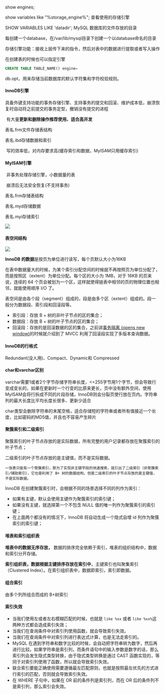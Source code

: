 show engines;

show variables like "%storage_engine%"; 查看使用的存储引擎

SHOW VARIABLES LIKE 'datadir'; MySQL 数据库的文件存放的目录

每创建一个database，在/var/lib/mysql目录下创建一个以database命名的目录



存储引擎功能：接收上层传下来的指令，然后对表中的数据进行提取或者写入操作

在创建表的时候也可以指定引擎

```sql
CREATE TABLE TABLE_NAME() engine=
```

db.opt，用来存储当前数据库的默认字符集和字符校验规则。

#### InnoDB引擎        

​	具备外键支持功能的事务存储引擎、支持事务的提交和回滚、维护成本低，崩溃恢复时自动将之前提交的事务定型，撤销没有提交的进程

​	有大量**更新和删除操作推荐使用、适合高并发**

表名.frm文件存储表结构

表名.ibd存储数据和索引

​	写的效率低，对内存要求高(缓存索引和数据，MyISAM只用缓存索引)

#### MyISAM引擎

​	非事务处理存储引擎，小数据量的表

​	崩溃后无法安全恢复(不支持事务)

表名.frm存储表结构

表名.myd存储数据

表名.myi存储索引

![](D:\学习笔记\MySQL\picture\Snipaste_2024-02-01_03-40-05.png)





#### 表空间结构

![](D:\学习笔记\MySQL\picture\Snipaste_2024-02-01_17-20-04.png)

**InnoDB 的数据**是按页为单位进行读写，每个页默认大小为16KB

​	在表中数据量大的时候，为某个索引分配空间的时候就不再按照页为单位分配了，而是按照区（extent）为单位分配。每个区的大小为 1MB，对于 16KB 的页来说，连续的 64 个页会被划为一个区，这样就使得链表中相邻的页的物理位置也相邻，就能使用顺序 I/O 了。

​	表空间是由各个段（segment）组成的，段是由多个区（extent）组成的。段一般分为数据段、索引段和回滚段等。

- 索引段：存放 B + 树的非叶子节点的区的集合；
- 数据段：存放 B + 树的叶子节点的区的集合；
- 回滚段：存放的是回滚数据的区的集合，之前讲[事务隔离 (opens new window)](https://xiaolincoding.com/mysql/transaction/mvcc.html)的时候就介绍到了 MVCC 利用了回滚段实现了多版本查询数据。



#### InnoDB的行格式

Redundant(没人用)、Compact、Dynamic和 Compressed 	



#### char和varchar区别

varchar需要1或者2个字节存储字符串长度，<=255字节用1个字节，但会导致行变成变长的，如果在更新时一个行变的比原来更长，页中没有额外空间，使用MyISAM会将行拆成不同的片段存储，InnoDB则会分裂页使行放在页内。字符串列的最大长度比平均长度长很多、更新少适合

char类型会删除字符串的末尾空格，适合存储短的字符串或者所有值接近一个长度，比如密码的MD5值，并且也不容易产生碎片

#### 聚簇索引和二级索引

聚簇索引的叶子节点存放的是实际数据，所有完整的用户记录都存放在聚簇索引的叶子节点；

二级索引的叶子节点存放的是主键值，而不是实际数据。

  	一张表只能有一个聚簇索引，那为了实现非主键字段的快速搜索，就引出了二级索引（非聚簇索引/辅助索引），它也是利用了 B+ 树的数据结构，但是二级索引的叶子节点存放的是主键值，不是实际数据。

InnoDB 在创建聚簇索引时，会根据不同的场景选择不同的列作为索引：

- 如果有主键，默认会使用主键作为聚簇索引的索引键；
- 如果没有主键，就选择第一个不包含 NULL 值的唯一列作为聚簇索引的索引键；
- 在上面两个都没有的情况下，InnoDB 将自动生成一个隐式自增 id 列作为聚簇索引的索引键；

#### 堆表和索引组织表

**堆表中的数据无序存放，** 数据的排序完全依赖于索引，堆表的组织结构中，数据和索引分开存储。

**索引组织表，数据根据主键排序存放在索引中**，主键索引也叫聚集索引（Clustered Index）。在索引组织表中，数据即索引，索引即数据。

#### 组合索引

由多个列所组合而成的 B+树索引

#### 索引失效

- 当我们使用左或者左右模糊匹配的时候，也就是 `like %xx` 或者 `like %xx%`这两种方式都会造成索引失效；
- 当我们在查询条件中对索引列使用函数，就会导致索引失效。
- 当我们在查询条件中对索引列进行表达式计算，也是无法走索引的。
- MySQL 在遇到字符串和数字比较的时候，会自动把字符串转为数字，然后再进行比较。如果字符串是索引列，而条件语句中的输入参数是数字的话，那么索引列会发生隐式类型转换，由于隐式类型转换是通过 CAST 函数实现的，等同于对索引列使用了函数，所以就会导致索引失效。
- 联合索引要能正确使用需要遵循最左匹配原则，也就是按照最左优先的方式进行索引的匹配，否则就会导致索引失效。
- 在 WHERE 子句中，如果在 OR 前的条件列是索引列，而在 OR 后的条件列不是索引列，那么索引会失效。

